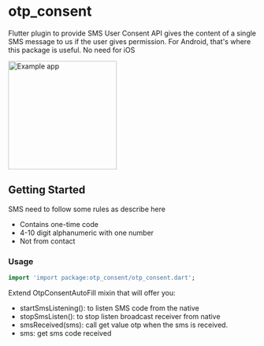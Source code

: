 # otp_consent

Flutter plugin to provide SMS User Consent API gives the content of a single SMS message to us if the user gives permission.
For Android, that's where this package is useful. No need for iOS

<img width="220px" alt="Example app" src="https://raw.githubusercontent.com/huynn109/otp_consent/develop/screenshots/get.png"/>

## Getting Started

SMS need to follow some rules as describe here
- Contains one-time code
- 4-10 digit alphanumeric with one number
- Not from contact

### Usage

```dart
import 'import package:otp_consent/otp_consent.dart';
```
Extend OtpConsentAutoFill mixin that will offer you:
- startSmsListening(): to listen SMS code from the native
- stopSmsListen(): to stop listen broadcast receiver from native
- smsReceived(sms): call get value otp when the sms is received. 
- sms: get sms code received

